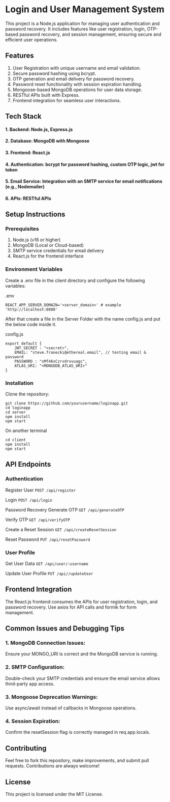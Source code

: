 # Login and User Management System
This project is a Node.js application for managing user authentication and password recovery. It includes features like user registration, login, OTP-based password recovery, and session management, ensuring secure and efficient user operations.

## Features
1. User Registration with unique username and email validation.
2. Secure password hashing using bcrypt.
3. OTP generation and email delivery for password recovery.
4. Password reset functionality with session expiration handling.
5. Mongoose-based MongoDB operations for user data storage.
6. RESTful APIs built with Express.
7. Frontend integration for seamless user interactions.

## Tech Stack
#### 1. Backend: Node.js, Express.js
#### 2. Database: MongoDB with Mongoose
#### 3. Frontend: React.js
#### 4. Authentication: bcrypt for password hashing, custom OTP logic, jwt for token
#### 5. Email Service: Integration with an SMTP service for email notifications (e.g., Nodemailer)
#### 6. APIs: RESTful APIs

## Setup Instructions
### Prerequisites
1. Node.js (v16 or higher)
2. MongoDB (Local or Cloud-based)
3. SMTP service credentials for email delivery
4. React.js for the frontend interface

### Environment Variables
Create a .env file in the client directory and configure the following variables:

.env
```
REACT_APP_SERVER_DOMAIN='<server_domain>' # example 'http://localhost:8080'
```

After that create a file in the Server Folder with the name config.js and put the below code inside it.

config.js
```
export default {
    JWT_SECRET : "<secret>",
    EMAIL: "steve.franecki@ethereal.email", // testing email & password
    PASSWORD : "sMf46xCzrvdrxvuagc",
    ATLAS_URI: "<MONGODB_ATLAS_URI>"
}
```

### Installation
Clone the repository:

```
git clone https://github.com/yourusername/loginapp.git
cd loginapp
cd server 
npm install
npm start
```

On another terminal
```
cd client 
npm install
npm start
```

## API Endpoints
### Authentication
Register User
```POST /api/register```

Login
```POST /api/login```

Password Recovery
Generate OTP
```GET /api/generateOTP```

Verify OTP
```GET /api/verifyOTP```

Create a Reset Session
```GET /api/createResetSession```

Reset Password
```PUT /api/resetPassword```

### User Profile
Get User Data
```GET /api/user/:username ```

Update User Profile
```PUT /api//updateUser```

## Frontend Integration
The React.js frontend consumes the APIs for user registration, login, and password recovery. Use axios for API calls and formik for form management.

## Common Issues and Debugging Tips
### 1. MongoDB Connection Issues:
Ensure your MONGO_URI is correct and the MongoDB service is running.
### 2. SMTP Configuration:
Double-check your SMTP credentials and ensure the email service allows third-party app access.
### 3. Mongoose Deprecation Warnings:
Use async/await instead of callbacks in Mongoose operations.
### 4. Session Expiration:
Confirm the resetSession flag is correctly managed in req.app.locals.

## Contributing
Feel free to fork this repository, make improvements, and submit pull requests. Contributions are always welcome!

## License
This project is licensed under the MIT License.